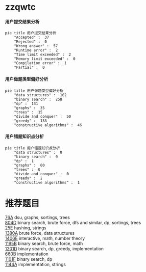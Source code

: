 # zzqwtc

<!-- tabs:start -->



#### **用户提交结果分析**

```mermaid
pie title 用户提交结果分析
    "Accepted" :  37
    "Rejected" :  0
    "Wrong answer" :  57
    "Runtime error" :  2
    "Time limit exceeded" :  2
    "Memory limit exceeded" :  0
    "Compilation error" :  1
    "Partial" :  0
```

#### **用户做题类型偏好分析**

```mermaid
pie title 用户做题类型偏好分析
    "data structures" :  102
    "binary search" :  258
    "dp" :  131
    "graphs" :  35
    "trees" :  15
    "divide and conquer" :  50
    "greedy" :  133
    "constructive algorithms" :  46
```
#### **用户错题知识点分析**

```mermaid
pie title 用户错题知识点分析
    "data structures" :  0
    "binary search" :  0
    "dp" :  1
    "graphs" :  00
    "trees" :  0
    "divide and conquer" :  0
    "greedy" :  2
    "constructive algorithms" :  1
```



<!-- tabs:end -->
# 推荐题目
[76A](https://codeforces.com/contest/76/problem/A)		dsu,
                        graphs,
                        sortings,
                        trees		  
[804D](https://codeforces.com/contest/804/problem/D)		binary search,
                        brute force,
                        dfs and similar,
                        dp,
                        sortings,
                        trees		  
[25E](https://codeforces.com/contest/25/problem/E)		hashing,
                        strings		  
[1380A](https://codeforces.com/contest/1380/problem/A)		brute force,
                        data structures		  
[1406E](https://codeforces.com/contest/1406/problem/E)		interactive,
                        math,
                        number theory		  
[1195B](https://codeforces.com/contest/1195/problem/B)		binary search,
                        brute force,
                        math		  
[1201D](https://codeforces.com/contest/1201/problem/D)		binary search,
                        dp,
                        greedy,
                        implementation		  
[660B](https://codeforces.com/contest/660/problem/B)		implementation		  
[1101F](https://codeforces.com/contest/1101/problem/F)		binary search,
                        dp		  
[1144A](https://codeforces.com/contest/1144/problem/A)		implementation,
                        strings		  
